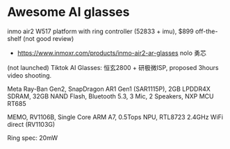 # Awesome AI glasses

inmo air2 W517 platform with ring controller (52833 + imu), $899 off-the-shelf (not good review)
- https://www.inmoxr.com/products/inmo-air2-ar-glasses
nolo 勇芯

(not launched) Tiktok AI Glasses: 恒玄2800 + 研极微ISP, proposed 3hours video shooting.

Meta Ray-Ban Gen2, SnapDragon AR1 Gen1 (SAR1115P), 2GB LPDDR4X SDRAM, 32GB NAND Flash, Bluetooth 5.3, 3 Mic, 2 Speakers, NXP MCU RT685

MEMO, RV1106B, Single Core ARM A7, 0.5Tops NPU, RTL8723 2.4GHz WiFi direct (RV1103G)

Ring spec: 20mW


